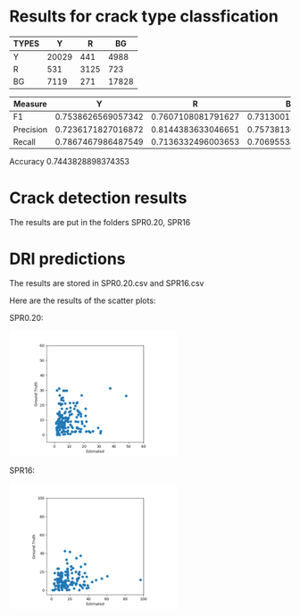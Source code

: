 
# Results for crack type classfication

TYPES | Y     |	  R	 |  BG   |
--- | ----- | -----| ----- |
Y  | 20029 | 441  |  4988 |
R  |  531  | 3125 |  723  |
BG |  7119 | 271  | 17828 |


Measure  |         Y          |         R          |         BG         
--------- | ------------------ | ------------------ | -------------------
F1    | 0.7538626569057342 | 0.7607108081791627 | 0.7313001210082654 
Precision | 0.7236171827016872 | 0.8144383633046651 | 0.7573813670929096 
Recall  | 0.7867467986487549 | 0.7136332496003653 | 0.7069553493536362 


Accuracy 0.7443828898374353


# Crack detection results 

The results are put in the folders SPR0.20, SPR16

# DRI predictions

The results are stored in SPR0.20.csv and SPR16.csv

Here are the results of the scatter plots:

SPR0.20:

<img src="SPR0.20.png" width="300">


SPR16:

<img src="SPR16.png" width="300">




